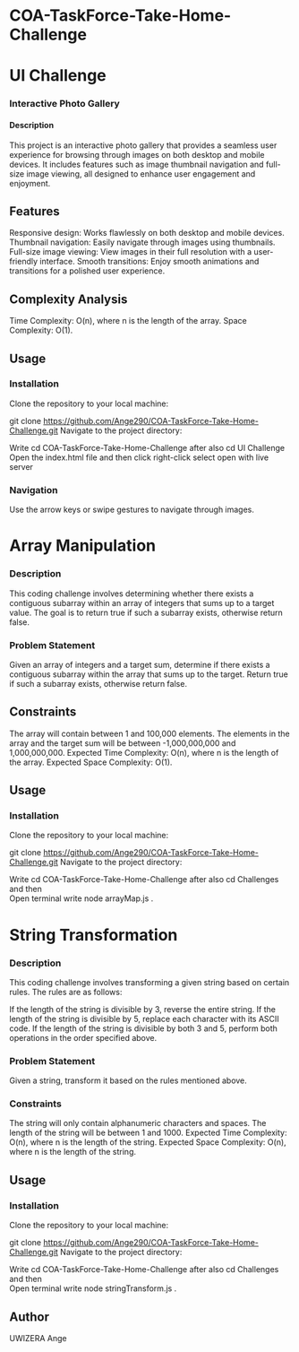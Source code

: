 # COA-TaskForce-Take-Home-Challenge

# UI Challenge
### Interactive Photo Gallery
#### Description
This project is an interactive photo gallery that provides a seamless user experience for browsing through images on both desktop and mobile devices. It includes features such as image thumbnail navigation and full-size image viewing, all designed to enhance user engagement and enjoyment.

 ## Features
Responsive design: Works flawlessly on both desktop and mobile devices.
Thumbnail navigation: Easily navigate through images using thumbnails.
Full-size image viewing: View images in their full resolution with a user-friendly interface.
Smooth transitions: Enjoy smooth animations and transitions for a polished user experience.
## Complexity Analysis
Time Complexity: O(n), where n is the length of the array.
Space Complexity: O(1).
## Usage
### Installation
Clone the repository to your local machine:


git clone https://github.com/Ange290/COA-TaskForce-Take-Home-Challenge.git
Navigate to the project directory:


Write cd COA-TaskForce-Take-Home-Challenge after also cd UI Challenge
Open the index.html file and then click right-click select open with live server

### Navigation
Use the arrow keys or swipe gestures to navigate through images.


# Array Manipulation
### Description
This coding challenge involves determining whether there exists a contiguous subarray within an array of integers that sums up to a target value. The goal is to return true if such a subarray exists, otherwise return false.

### Problem Statement
Given an array of integers and a target sum, determine if there exists a contiguous subarray within the array that sums up to the target. Return true if such a subarray exists, otherwise return false.


## Constraints
The array will contain between 1 and 100,000 elements.
The elements in the array and the target sum will be between -1,000,000,000 and 1,000,000,000.
Expected Time Complexity: O(n), where n is the length of the array.
Expected Space Complexity: O(1).
## Usage
### Installation
Clone the repository to your local machine:


git clone https://github.com/Ange290/COA-TaskForce-Take-Home-Challenge.git
Navigate to the project directory:


 Write cd COA-TaskForce-Take-Home-Challenge after also cd Challenges and then <br>
Open terminal write node arrayMap.js .

# String Transformation
### Description
This coding challenge involves transforming a given string based on certain rules. The rules are as follows:

If the length of the string is divisible by 3, reverse the entire string.
If the length of the string is divisible by 5, replace each character with its ASCII code.
If the length of the string is divisible by both 3 and 5, perform both operations in the order specified above.
### Problem Statement
Given a string, transform it based on the rules mentioned above.
### Constraints
The string will only contain alphanumeric characters and spaces.
The length of the string will be between 1 and 1000.
Expected Time Complexity: O(n), where n is the length of the string.
Expected Space Complexity: O(n), where n is the length of the string.

## Usage
### Installation
Clone the repository to your local machine:


git clone https://github.com/Ange290/COA-TaskForce-Take-Home-Challenge.git
Navigate to the project directory:


 Write cd COA-TaskForce-Take-Home-Challenge after also cd Challenges and then <br>
Open terminal write node stringTransform.js .

## Author
UWIZERA Ange
